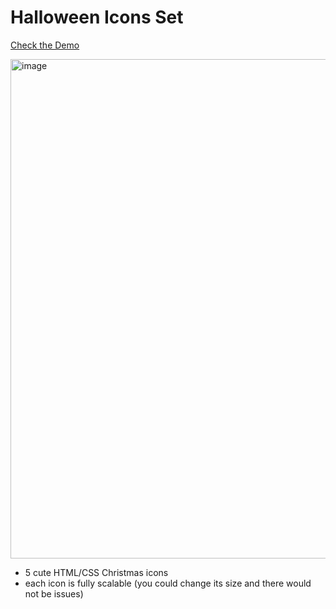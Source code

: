 # Halloween Icons Set

[Check the Demo](https://codepen.io/nat-davydova/full/zYeRgMq)

<img width="799" alt="image" src="https://github.com/nat-davydova/halloween-icons/assets/52240221/04f5a4e5-f970-4f46-9b78-ac618ff2b04c">

- 5 cute HTML/CSS Christmas icons
- each icon is fully scalable (you could change its size and there would not be issues)
